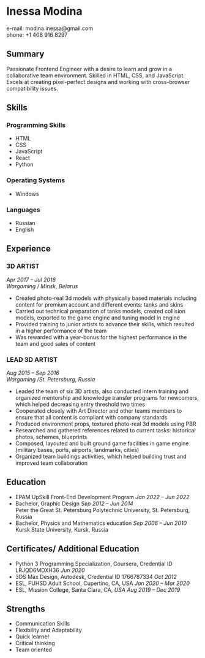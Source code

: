 <h1>Inessa Modina</h1>
e-mail: modina.inessa@gmail.com<br />
phone: +1 408 916 8297

<h2>Summary</h2>
Passionate Frontend Engineer with a desire to learn and grow in a collaborative team environment. Skilled in HTML, CSS, and JavaScript. Excels at creating pixel-perfect designs and working with cross-browser compatibility issues.

<h2>Skills</h2>
 <h3>Programming Skills</h3>
  <ul>
   <li>HTML</li>
   <li>CSS</li>
   <li>JavaScript</li>
   <li>React</li>
   <li>Python</li>
  </ul>
 <h3>Operating Systems</h3>
  <ul>
   <li>Windows</li>
  </ul>
 <h3>Languages</h3>
  <ul>
   <li>Russian</li>
   <li>English</li>
   </ul>

<h2>Experience</h2>
<h3>
 3D ARTIST
</h3>
<em>Apr 2017 – Jul 2018<br/>
Wargaming / Minsk, Belarus</em>
<ul>
 <li>Created photo-real 3d models with physically based materials including content for premium account and different events: tanks and skins</li>
 <li>Сarried out technical preparation of tanks models, created collision models, exported to the game engine and tuning model in engine</li>
 <li>Provided training to junior artists to advance their skills, which resulted in a higher performance of the team</li>
 <li>Was rewarded with a year-bonus for the highest performance in the team and good sales of content</li>
</ul>

<h3>LEAD 3D ARTIST</h3>
<em>Aug 2015 – Sep 2016<br/>
Wargaming /St. Petersburg, Russia</em>
<ul>
 <li>Leaded the team of six 3D artists, also conducted intern training and organized mentorship and knowledge transfer programs for newcomers, which helped decreasing entry threshold two times</li>
 <li>Cooperated closely with Art Director and other teams members to ensure that all content is compliant with company standards</li>
 <li>Produced environment props, textured photo-real 3d models using PBR</li>
 <li>Researched and gathered references related to current tasks: historical photos, schemes, blueprints</li>
 <li>Composed, layouted and built ground game facilities in game engine (military bases, ports, airports, landmarks, cities)</li>
 <li>Organized team buildings activities, which helped building trust and improved team collaboration</li>
</ul>

<h2>Education</h2>
<ul>
 <li>EPAM UpSkill Front-End Development Program <em>Jan 2022 – Jun 2022</em><br />
  <li>Bachelor, Graphic Design <em>Sep 2012 – Jun 2014</em><br />
  Peter the Great St. Petersburg Polytechnic University, St. Petersburg, Russia</li>
  <li>Bachelor, Physics and Mathematics education <em>Sep 2006 – Jun 2010</em><br />
  Kursk State University, Kursk, Russia</li>
</ul>

<h2>Certificates/ Additional Education</h2>
<ul>
  <li>Python 3 Programming Specialization, Coursera, Credential ID LRJQD6MDXH36 <em>Jun 2020</em></li>
  <li>3DS Max Design, Autodesk, Credential ID 1766787334 <em>Oct 2012</em></li>
  <li>ESL, FUHSD Adult School, Cupertino, CA, USA <em>Jan 2020 – Mar 2020</em></li>
  <li>ESL, Mission College, Santa Clara, CA, <em>USA Aug 2019 – Dec 2019</em></li>
</ul>

<h2>Strengths</h2>
 <ul>
  <li>Communication Skills</li>
  <li>Flexibility and Adaptability</li>
  <li>Quick learner</li>
  <li>Critical thinking</li>
  <li>Team oriented</li>
 </ul>
